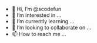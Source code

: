 - 👋 Hi, I’m @scodefun
- 👀 I’m interested in ...
- 🌱 I’m currently learning ...
- 💞️ I’m looking to collaborate on ...
- 📫 How to reach me ...

<!---
scodefun/scodefun is a ✨ special ✨ repository because its `README.md` (this file) appears on your GitHub profile.
You can click the Preview link to take a look at your changes.
--->
